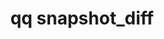 ---
category: snapshot
command: snapshot_diff
keywords: qq, qq_cli, snapshot_diff
optional_options:
- alternate: []
  help: Snapshot ID of the newer snapshot
  name: --newer-snapshot
  required: true
- alternate: []
  help: Snapshot ID of the older snapshot
  name: --older-snapshot
  required: true
- alternate: []
  help: Max snapshot diff entries to return per request
  name: --page-size
  required: false
permalink: /qq-cli-command-guide/snapshot/snapshot_diff.html
positional_options: []
sidebar: qq_cli_command_reference_sidebar
summary: This section explains how to use the <code>qq snapshot_diff</code> command.
synopsis: List the changed files and directories between two snapshots.
title: qq snapshot_diff
usage: "qq snapshot_diff [-h] --newer-snapshot NEWER_SNAPSHOT --older-snapshot OLDER_SNAPSHOT\n\
  \    [--page-size PAGE_SIZE]"

---